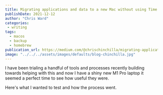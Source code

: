 ```yaml
---
title: Migrating applications and data to a new Mac without using Time Machine 
publishDate: 2021-12-12
author: "Chris Ward"
categories:
 - writing
tags:
  - macos
  - backup
  - homebrew
publication_url: https://medium.com/@chrischinchilla/migrating-applications-and-data-to-a-new-mac-without-using-time-machine-240e1de77892
image: "../../../assets/images/defaults/blog-chinchilla.jpg"
---
```



I have been trialing a handful of tools and processes recently building
towards helping with this and now I have a shiny new M1 Pro laptop it
seemed a perfect time to see how useful they were.

Here's what I wanted to test and how the process went.